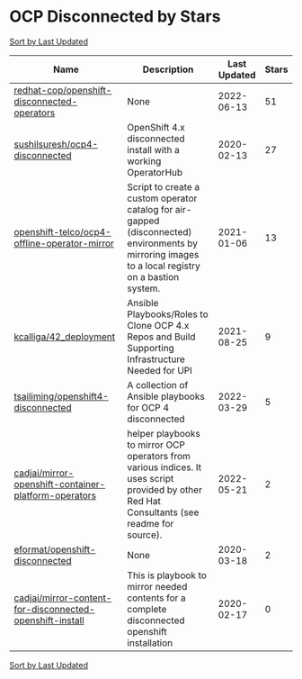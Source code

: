 # OCP Disconnected by Stars

[Sort by Last Updated](OCP%20Disconnected.Last%20Updated.md)

Name | Description | Last Updated | Stars 
--- | --- | --- | --- 
[redhat-cop/openshift-disconnected-operators](https://github.com/redhat-cop/openshift-disconnected-operators) | None | 2022-06-13 | 51 
[sushilsuresh/ocp4-disconnected](https://github.com/sushilsuresh/ocp4-disconnected) | OpenShift 4.x disconnected install with a working OperatorHub | 2020-02-13 | 27 
[openshift-telco/ocp4-offline-operator-mirror](https://github.com/openshift-telco/ocp4-offline-operator-mirror) | Script to create a custom operator catalog for air-gapped (disconnected) environments by mirroring images to a local registry on a bastion system. | 2021-01-06 | 13 
[kcalliga/42_deployment](https://github.com/kcalliga/ocp4_upi_ansible) | Ansible Playbooks/Roles to Clone OCP 4.x Repos and Build Supporting Infrastructure Needed for UPI | 2021-08-25 | 9 
[tsailiming/openshift4-disconnected](https://github.com/tsailiming/openshift4-disconnected) | A collection of Ansible playbooks for OCP 4 disconnected | 2022-03-29 | 5 
[cadjai/mirror-openshift-container-platform-operators](https://github.com/cadjai/mirror-openshift-container-platform-operators) | helper playbooks to mirror OCP operators from various indices. It uses script provided by other Red Hat Consultants (see readme for source). | 2022-05-21 | 2 
[eformat/openshift-disconnected](https://github.com/eformat/openshift-disconnected) | None | 2020-03-18 | 2 
[cadjai/mirror-content-for-disconnected-openshift-install](https://github.com/cadjai/mirror-content-for-disconnected-openshift-install) | This is playbook to mirror needed contents for a complete disconnected openshift installation | 2020-02-17 | 0 

[Sort by Last Updated](OCP%20Disconnected.Last%20Updated.md)